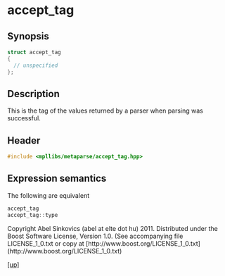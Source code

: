 # accept_tag

## Synopsis

```cpp
struct accept_tag
{
  // unspecified
};
```

## Description

This is the tag of the values returned by a parser when parsing was successful.

## Header

```cpp
#include <mpllibs/metaparse/accept_tag.hpp>
```

## Expression semantics

The following are equivalent

```cpp
accept_tag
accept_tag::type
```

<p class="copyright">
Copyright Abel Sinkovics (abel at elte dot hu) 2011.
Distributed under the Boost Software License, Version 1.0.
(See accompanying file LICENSE_1_0.txt or copy at
[http://www.boost.org/LICENSE_1_0.txt](http://www.boost.org/LICENSE_1_0.txt)
</p>

[[up]](reference.html)



